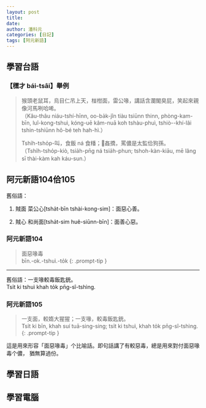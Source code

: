 ```yaml
---
layout: post
title: 
date: 
author: 潘科元
categories: [日記]
tags: [阿元新語]
---
```

## 學習台語
### 【䆀才 bái-tsâi】舉例

> 猴頭老鼠耳，烏目仁吊上天，椪柑面，雷公喙，講話含瀾閣臭屁，笑起來親像河馬咧哈唏。  
> （Kâu-thâu niáu-tshí-hīnn, oo-ba̍k-jîn tiàu tsiūnn thinn, phòng-kam-bīn,
> luî-kong-tshuì, kóng-uē kâm-nuā koh tshàu-phuì, tshiò--khí-lâi tshin-tshiūnn
> hô-bé teh hah-hì.）
>
> Tshi̍h-tsho̍p-叫，食飯 ná 食䊩；𧮙姦撟，罵儂是太監佮狗孫。  
> （Tshi̍h-tsho̍p-kiò, tsia̍h-pn̄g ná tsia̍h-phun; tshoh-kàn-kiāu,
> mē lâng sī thài-kàm kah káu-sun.）

## 阿元新語104佮105

舊俗語：

1. 賊面 菜公心[tsha̍t-bīn tshài-kong-sim]：面惡心善。

2. 賊心 和尚面[tsha̍t-sim huê-siūnn-bīn]：面善心惡。

### 阿元新語104

> 面惡喙毒  
> bīn.-ok.-tshuì.-to̍k
{: .prompt-tip }

---

舊俗語：一支喙較毒飯匙銃。  
Tsi̍t ki tshuì khah to̍k pn̄g-sî-tshìng.

### 阿元新語105

> 一支面，較媠大猩猩；一支喙，較毒飯匙銃。  
> Tsi̍t ki bīn, khah suí tuā-sing-sing; tsi̍t ki tshuì, khah to̍k pn̄g-sî-tshìng.
{: .prompt-tip }

這是用來形容「面惡喙毒」个比喻話。即句話講了有較惡毒，總是用來對付面惡喙毒个儂，
猶無算過份。

## 學習日語


## 學習電腦


